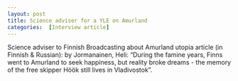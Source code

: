 ```yaml
---
layout: post
title: Science adviser for a YLE on Amurland
categories:  [Interview article] 
---
```

Science adviser to Finnish Broadcasting about Amurland utopia article (in Finnish & Russian): by Jormanainen, Heli: “During the famine years, Finns went to Amurland to seek happiness, but reality broke dreams - the memory of the free skipper Höök still lives in Vladivostok”.
